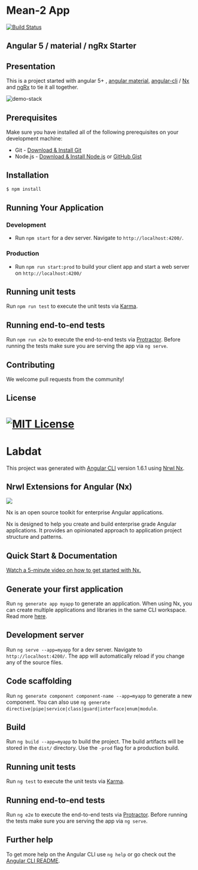 # Mean-2 App
[![Build Status](https://travis-ci.org/weareopensource/meanjs-2.svg?branch=master)](https://travis-ci.org/weareopensource/meanjs-2)
## Angular 5 / material / ngRx Starter 
## Presentation 
This is a project started with angular 5+ , [angular material](https://github.com/angular/material2), [angular-cli](https://github.com/angular/angular-cli) / [Nx](https://github.com/nrwl/nx) and [ngRx](https://github.com/ngrx) to tie it all together.

![demo-stack](https://user-images.githubusercontent.com/3341461/27798612-359c59b0-6012-11e7-9efd-b999e2119515.gif)
## Prerequisites
Make sure you have installed all of the following prerequisites on your development machine:
* Git - [Download & Install Git](https://git-scm.com/downloads)
* Node.js - [Download & Install Node.js](https://nodejs.org/en/download/) or [GitHub Gist](https://gist.github.com/isaacs/579814)
## Installation
```bash
$ npm install
```
## Running Your Application
   ### Development
   * Run `npm start` for a dev server. Navigate to `http://localhost:4200/`.
   ### Production
   * Run `npm run start:prod` to build your client app and start a web server on `http://localhost:4200/`
## Running unit tests
Run `npm run test` to execute the unit tests via [Karma](https://karma-runner.github.io).
## Running end-to-end tests
Run `npm run e2e` to execute the end-to-end tests via [Protractor](http://www.protractortest.org/).
Before running the tests make sure you are serving the app via `ng serve`.
## Contributing
We welcome pull requests from the community!
## License
[![MIT License](https://img.shields.io/badge/license-MIT-blue.svg?style=flat)](/LICENSE.md)
=======
# Labdat

This project was generated with [Angular CLI](https://github.com/angular/angular-cli) version 1.6.1 using [Nrwl Nx](https://nrwl.io/nx).

## Nrwl Extensions for Angular (Nx)

<a href="https://nrwl.io/nx"><img src="https://preview.ibb.co/mW6sdw/nx_logo.png"></a>

Nx is an open source toolkit for enterprise Angular applications.

Nx is designed to help you create and build enterprise grade Angular applications. It provides an opinionated approach to application project structure and patterns.

## Quick Start & Documentation

[Watch a 5-minute video on how to get started with Nx.](http://nrwl.io/nx)

## Generate your first application

Run `ng generate app myapp` to generate an application. When using Nx, you can create multiple applications and libraries in the same CLI workspace. Read more [here](http://nrwl.io/nx).

## Development server

Run `ng serve --app=myapp` for a dev server. Navigate to `http://localhost:4200/`. The app will automatically reload if you change any of the source files.

## Code scaffolding

Run `ng generate component component-name --app=myapp` to generate a new component. You can also use `ng generate directive|pipe|service|class|guard|interface|enum|module`.

## Build

Run `ng build --app=myapp` to build the project. The build artifacts will be stored in the `dist/` directory. Use the `-prod` flag for a production build.

## Running unit tests

Run `ng test` to execute the unit tests via [Karma](https://karma-runner.github.io).

## Running end-to-end tests

Run `ng e2e` to execute the end-to-end tests via [Protractor](http://www.protractortest.org/).
Before running the tests make sure you are serving the app via `ng serve`.

## Further help

To get more help on the Angular CLI use `ng help` or go check out the [Angular CLI README](https://github.com/angular/angular-cli/blob/master/README.md).
